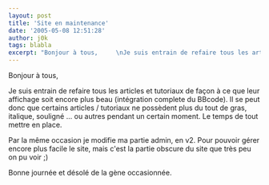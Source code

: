 ```yaml
---
layout: post
title: 'Site en maintenance'
date: '2005-05-08 12:51:28'
author: j0k
tags: blabla
excerpt: "Bonjour à tous,     \nJe suis entrain de refaire tous les articles et tutoriaux de façon à ce que leur affichage soit encore plus beau (intégration complete du BBcode).   Il se peut donc que certains articles / tutoriaux ne possèdent plus du tout de gras, italique, souligné ... ou autres pendant un certain moment. Le temps de tout mettre en place.  \n      …"
---
```


Bonjour à tous,

Je suis entrain de refaire tous les articles et tutoriaux de façon à ce que leur affichage soit encore plus beau (intégration complete du BBcode).   Il se peut donc que certains articles / tutoriaux ne possèdent plus du tout de gras, italique, souligné ... ou autres pendant un certain moment. Le temps de tout mettre en place.

Par la même occasion je modifie ma partie admin, en v2.   Pour pouvoir gérer encore plus facile le site, mais c'est la partie obscure du site que très peu on pu voir ;)

Bonne journée et désolé de la gène occasionnée.
